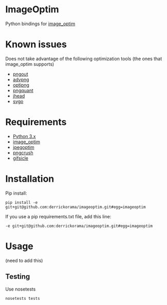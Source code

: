# ImageOptim

Python bindings for [image_optim](https://github.com/toy/image_optim)

# Known issues

Does not take advantage of the following optimization tools (the ones that image_optim supports)

* [pngout](http://www.advsys.net/ken/util/pngout.htm)
* [advpng](http://advancemame.sourceforge.net/doc-advpng.html)
* [optipng](http://optipng.sourceforge.net)
* [pngquant](http://pngquant.org/)
* [jhead](http://www.sentex.net/~mwandel/jhead/)
* [svgo](https://github.com/svg/svgo)

# Requirements

* [Python 3.x](https://www.python.org)
* [image_optim](https://github.com/toy/image_optim)
* [jpegoptim](https://github.com/tjko/jpegoptim)
* [pngcrush](http://pmt.sourceforge.net/pngcrush/)
* [gifsicle](http://www.lcdf.org/gifsicle/)

# Installation

Pip install:

    pip install -e git+git@github.com:derrickorama/imageoptim.git#egg=imageoptim

If you use a pip requirements.txt file, add this line:

    -e git+git@github.com:derrickorama/imageoptim.git#egg=imageoptim

# Usage

(need to add this)

## Testing

Use nosetests

    nosetests tests
